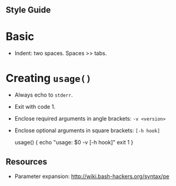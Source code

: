Style Guide
-----------

Basic
=====

* Indent: two spaces. Spaces >> tabs.

Creating `usage()`
==================

* Always echo to `stderr`.
* Exit with code 1.
* Enclose required arguments in angle brackets: `-v <version>`
* Enclose optional arguments in square brackets: `[-h hook]`

    usage() {
      echo "usage: $0 -v <version> [-h hook]"
      exit 1
    }

Resources
---------

* Parameter expansion: <http://wiki.bash-hackers.org/syntax/pe>
